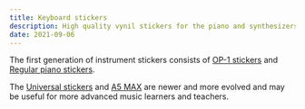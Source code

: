 ```yaml
---
title: Keyboard stickers
description: High quality vynil stickers for the piano and synthesizers - instruments with keys to press
date: 2021-09-06
---
```


The first generation of instrument stickers consists of [OP-1 stickers](op-1/index.md) and [Regular piano stickers](./piano/index.md).

The [Universal stickers](./universal/index.md) and [A5 MAX](./a5max/index.md) are newer and more evolved and may be useful for more advanced music learners and teachers.